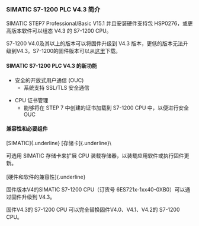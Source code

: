 ### SIMATIC S7-1200 PLC V4.3 简介

SIMATIC STEP7 Professional/Basic V15.1 并且安装硬件支持包
HSP0276，或更高版本软件可以组态 V4.3 的 S7-1200 CPU。

S7-1200 V4.0及其以上的版本可以将固件升级到 V4.3
版本，更低的版本无法升级到V4.3。S7-1200的固件版本可以从[这里](../../01-resource/08-online_download.htm#firm)下载。

#### SIMATIC S7-1200 PLC V4.3 的新功能

-   安全的开放式用户通信 (OUC)
    -   系统支持 SSL/TLS 安全通信

<!-- -->

-   CPU 证书管理
    -   能够将在 STEP 7 中创建的证书加载到 S7-1200 CPU 中，以便进行安全
        OUC

#### **兼容性和必要组件**

[SIMATIC]{.underline} [存储卡]{.underline}\

可选用 SIMATIC 存储卡来扩展 CPU
装载存储器，以装载应用软件或执行固件更新。\
 \
[硬件和软件的兼容性]{.underline}

固件版本V4的SIMATIC S7-1200 CPU（订货号
6ES721x-1xx40-0XB0）可以通过固件升级到 V4.3。

固件V4.3的 S7-1200 CPU 可以完全替换固件V4.0、V4.1、V4.2的 S7-1200 CPU。
